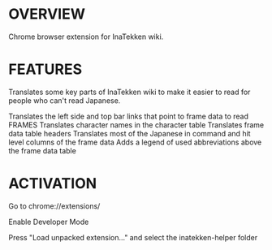 OVERVIEW
========

Chrome browser extension for InaTekken wiki. 

FEATURES
========

Translates some key parts of InaTekken wiki to make it easier to read for people who can't read Japanese.

Translates the left side and top bar links that point to frame data to read FRAMES
Translates character names in the character table
Translates frame data table headers
Translates most of the Japanese in command and hit level columns of the frame data
Adds a legend of used abbreviations above the frame data table

ACTIVATION
==========

Go to 
chrome://extensions/

Enable Developer Mode

Press "Load unpacked extension..." and select the inatekken-helper folder